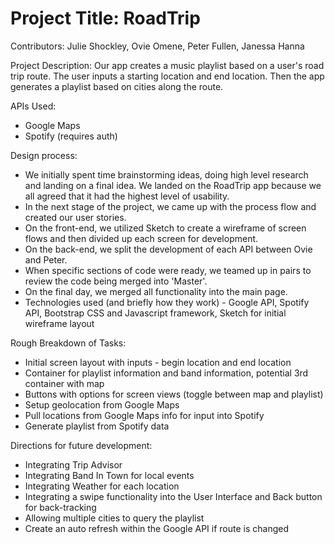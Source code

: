 # Project Title: RoadTrip

Contributors: 
Julie Shockley, Ovie Omene, Peter Fullen, Janessa Hanna 

Project Description: 
Our app creates a music playlist based on a user's road trip route. The user inputs a starting location and end location. Then the app generates a playlist based on cities along the route. 

APIs Used:
* Google Maps
* Spotify (requires auth)

Design process:
* We initially spent time brainstorming ideas, doing high level research and landing on a final idea. We landed on the RoadTrip app because  we all agreed that it had the highest level of usability.
* In the next stage of the project, we came up with the process flow and created our user stories.
* On the front-end, we utilized Sketch to create a wireframe of screen flows and then divided up each screen for development.
* On the back-end, we split the development of each API between Ovie and Peter.
* When specific sections of code were ready, we teamed up in pairs to review the code being merged into 'Master'.
* On the final day, we merged all functionality into the main page.
* Technologies used (and briefly how they work) - Google API, Spotify API, Bootstrap CSS and Javascript framework, Sketch for initial wireframe layout

Rough Breakdown of Tasks:
* Initial screen layout with inputs - begin location and end location
* Container for playlist information and band information, potential 3rd container with map
* Buttons with options for screen views (toggle between map and playlist)
* Setup geolocation from Google Maps
* Pull locations from Google Maps info for input into Spotify
* Generate playlist from Spotify data

Directions for future development: 
* Integrating Trip Advisor
* Integrating Band In Town for local events
* Integrating Weather for each location
* Integrating a swipe functionality into the User Interface and Back button for back-tracking
* Allowing multiple cities to query the playlist
* Create an auto refresh within the Google API if route is changed
